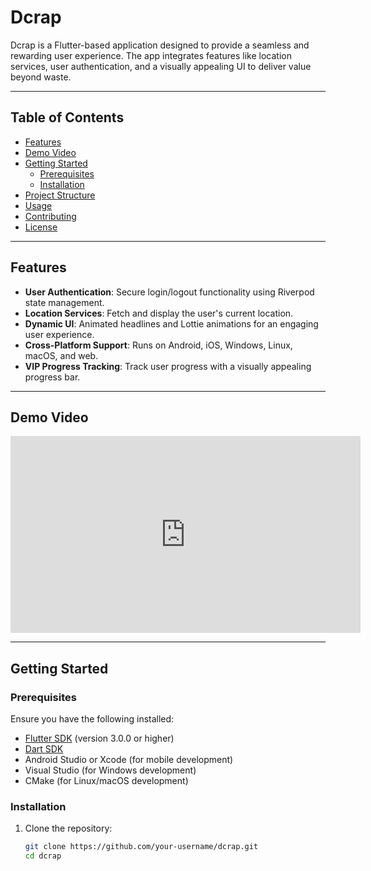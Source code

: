# Dcrap

Dcrap is a Flutter-based application designed to provide a seamless and rewarding user experience. The app integrates features like location services, user authentication, and a visually appealing UI to deliver value beyond waste.

---

## Table of Contents

- [Features](#features)
- [Demo Video](#demo-video)
- [Getting Started](#getting-started)
  - [Prerequisites](#prerequisites)
  - [Installation](#installation)
- [Project Structure](#project-structure)
- [Usage](#usage)
- [Contributing](#contributing)
- [License](#license)

---

## Features

- **User Authentication**: Secure login/logout functionality using Riverpod state management.
- **Location Services**: Fetch and display the user's current location.
- **Dynamic UI**: Animated headlines and Lottie animations for an engaging user experience.
- **Cross-Platform Support**: Runs on Android, iOS, Windows, Linux, macOS, and web.
- **VIP Progress Tracking**: Track user progress with a visually appealing progress bar.

---

## Demo Video

<iframe width="560" height="315" src="https://drive.google.com/file/d/1az5aUdCYJxB4D8WiYb5ZBWNnr6RfbeF5/view?usp=sharing" frameborder="0" allowfullscreen></iframe>

---

## Getting Started

### Prerequisites

Ensure you have the following installed:

- [Flutter SDK](https://flutter.dev/docs/get-started/install) (version 3.0.0 or higher)
- [Dart SDK](https://dart.dev/get-dart)
- Android Studio or Xcode (for mobile development)
- Visual Studio (for Windows development)
- CMake (for Linux/macOS development)

### Installation

1. Clone the repository:
   ```bash
   git clone https://github.com/your-username/dcrap.git
   cd dcrap
